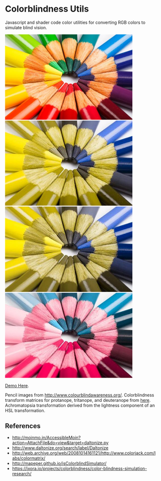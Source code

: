 # Colorblindness Utils

Javascript and shader code color utilities for converting RGB colors to simulate blind vision.

<img src="./images/pencils.jpg" width="420px"/> <img src="./images/pencils_d.jpg" width="420px"/>
<img src="./images/pencils_p.jpg" width="420px"/> <img src="./images/pencils_t.jpg" width="420px"/>

[Demo Here](https://gkjohnson.github.io/threejs-sandbox/colorblindness-utils/index.html).

Pencil images from http://www.colourblindawareness.org/. Colorblindness transform matrices for protanope, tritanope, and deuteranope from [here](http://moinmo.in/AccessibleMoin?action=AttachFile&do=view&target=daltonize.py). Achromatopsia transformation derived from the lightness component of an HSL transformation.

## References
- http://moinmo.in/AccessibleMoin?action=AttachFile&do=view&target=daltonize.py
- http://www.daltonize.org/search/label/Daltonize
- http://web.archive.org/web/20081014161121/http://www.colorjack.com/labs/colormatrix/
- http://mapeper.github.io/jsColorblindSimulator/
- https://ixora.io/projects/colorblindness/color-blindness-simulation-research/
